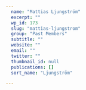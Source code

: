 ```yaml
---
  name: "Mattias Ljungström"
  excerpt: ""
  wp_id: 173
  slug: "mattias-ljungstrom"
  group: "Past Members"
  subtitle: ""
  website: ""
  email: ""
  twitter: ""
  thumbnail_id: null
  publications: []
  sort_name: "Ljungström"

---
```

